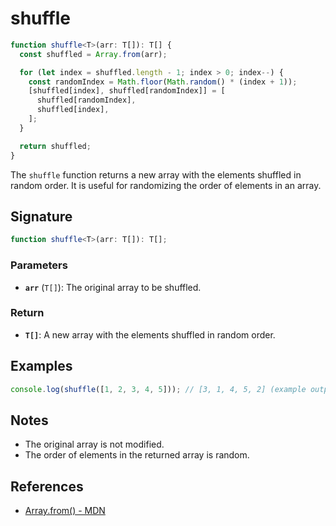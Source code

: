# shuffle

```typescript
function shuffle<T>(arr: T[]): T[] {
  const shuffled = Array.from(arr);

  for (let index = shuffled.length - 1; index > 0; index--) {
    const randomIndex = Math.floor(Math.random() * (index + 1));
    [shuffled[index], shuffled[randomIndex]] = [
      shuffled[randomIndex],
      shuffled[index],
    ];
  }

  return shuffled;
}
```

The `shuffle` function returns a new array with the elements shuffled in random order. It is useful for randomizing the order of elements in an array.

## Signature

```typescript
function shuffle<T>(arr: T[]): T[];
```

### Parameters

- **`arr`** (`T[]`): The original array to be shuffled.

### Return

- **`T[]`**: A new array with the elements shuffled in random order.

## Examples

```typescript
console.log(shuffle([1, 2, 3, 4, 5])); // [3, 1, 4, 5, 2] (example output)
```

## Notes

- The original array is not modified.
- The order of elements in the returned array is random.

## References

- [Array.from() - MDN](https://developer.mozilla.org/en-US/docs/Web/JavaScript/Reference/Global_Objects/Array/from)
